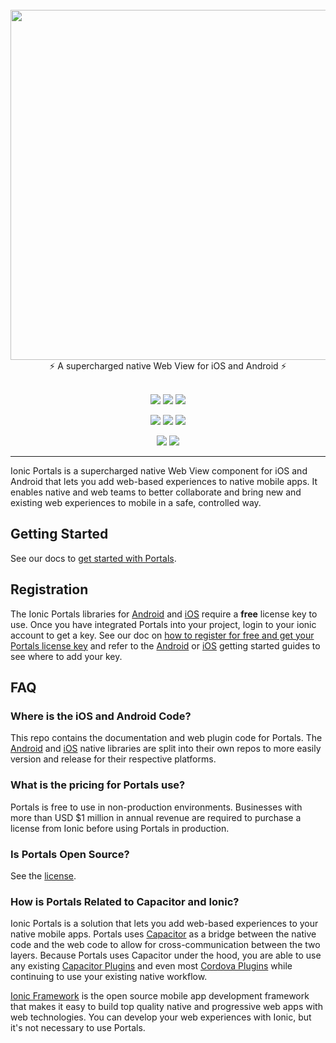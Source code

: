 <br />
<div align="center">
  <img src="https://user-images.githubusercontent.com/5769389/134952353-7d7b4145-3a80-4946-9b08-17b3a22c03a1.png" width="560" />
</div>
<div align="center">
  ⚡️ A supercharged native Web View for iOS and Android ⚡️
</div>
<br />
<p align="center">
  <a href="https://github.com/ionic-team/ionic-portals/actions/workflows/ci.yml"><img src="https://img.shields.io/github/actions/workflow/status/ionic-team/ionic-portals/ci.yml?branch=main&style=flat-square" /></a>
  <a href="https://www.npmjs.com/package/@ionic/portals"><img src="https://img.shields.io/npm/dw/@ionic/portals?style=flat-square" /></a>
  <a href="https://www.npmjs.com/package/@ionic/portals"><img src="https://img.shields.io/npm/l/@ionic/portals?style=flat-square" /></a>
</p>
<p align="center">
  <a href="https://www.npmjs.com/package/@ionic/portals"><img src="https://img.shields.io/npm/v/@ionic/portals?style=flat-square" /></a>
  <a href="https://search.maven.org/artifact/io.ionic/portals"><img src="https://img.shields.io/maven-central/v/io.ionic/portals" /></a>
  <img src="https://img.shields.io/cocoapods/v/IonicPortals" />
</p>
<p align="center">
  <a href="https://ionic.io/docs/portals"><img src="https://img.shields.io/static/v1?label=docs&message=ionic.io/portals&color=blue&style=flat-square" /></a>
  <a href="https://twitter.com/ionicframework"><img src="https://img.shields.io/twitter/follow/ionicframework" /></a>
</p>

---

Ionic Portals is a supercharged native Web View component for iOS and Android that lets you add web-based experiences to native mobile apps. It enables native and web teams to better collaborate and bring new and existing web experiences to mobile in a safe, controlled way.

## Getting Started

See our docs to [get started with Portals](https://ionic.io/docs/portals/getting-started/guide).

## Registration

The Ionic Portals libraries for [Android](https://github.com/ionic-team/ionic-portals-android) and [iOS](https://github.com/ionic-team/ionic-portals-ios) require a **free** license key to use. Once you have integrated Portals into your project, login to your ionic account to get a key. See our doc on [how to register for free and get your Portals license key](https://ionic.io/docs/portals/how-to/get-a-product-key) and refer to the [Android](https://ionic.io/docs/portals/getting-started/android) or [iOS](https://ionic.io/docs/portals/getting-started/iOS) getting started guides to see where to add your key.

## FAQ

### Where is the iOS and Android Code?

This repo contains the documentation and web plugin code for Portals. The [Android](https://github.com/ionic-team/ionic-portals-android) and [iOS](https://github.com/ionic-team/ionic-portals-ios) native libraries are split into their own repos to more easily version and release for their respective platforms.

### What is the pricing for Portals use?

Portals is free to use in non-production environments. Businesses with more than USD $1 million in annual revenue are required to purchase a license from Ionic before using Portals in production.

### Is Portals Open Source?

See the [license](https://github.com/ionic-team/ionic-portals/blob/main/LICENSE.md).

### How is Portals Related to Capacitor and Ionic?

Ionic Portals is a solution that lets you add web-based experiences to your native mobile apps. Portals uses [Capacitor](https://capacitorjs.com) as a bridge between the native code and the web code to allow for cross-communication between the two layers. Because Portals uses Capacitor under the hood, you are able to use any existing [Capacitor Plugins](https://capacitorjs.com/docs/plugins) and even most [Cordova Plugins](https://capacitorjs.com/docs/plugins/cordova) while continuing to use your existing native workflow.

[Ionic Framework](https://ionicframework.com/) is the open source mobile app development framework that makes it easy to build top quality native and progressive web apps with web technologies. You can develop your web experiences with Ionic, but it's not necessary to use Portals.
